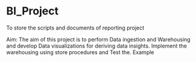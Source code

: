 # BI_Project
To store the scripts and documents of reporting project

Aim: The aim of this project is to perform Data ingestion and Warehousing and develop Data visualizations for deriving data insights.
Implement the warehousing using store procedures and Test the.
Example
